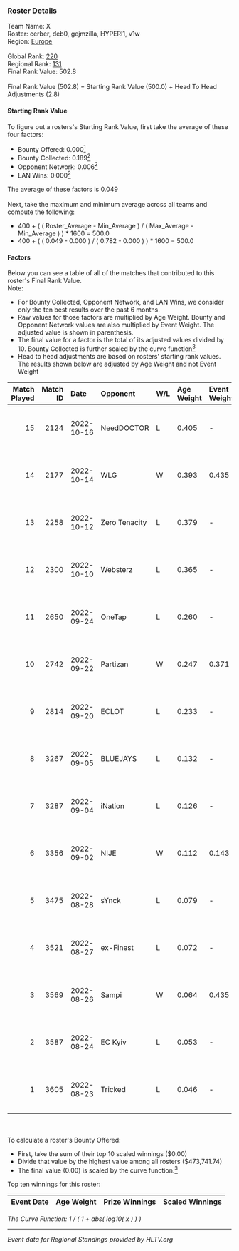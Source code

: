 ### Roster Details<br />
Team Name: X<br />
Roster: cerber, deb0, gejmzilla, HYPERI1, v1w<br />
Region: [Europe]( ../standings_europe.md)<br />
<br />
Global Rank: [220](../standings_global.md)<br />
Regional Rank: [131]( ../standings_europe.md)<br />
Final Rank Value:  502.8<br />
<br />
Final Rank Value (502.8) = Starting Rank Value (500.0) + Head To Head Adjustments (2.8)<br />

#### Starting Rank Value<br />
To figure out a rosters's Starting Rank Value, first take the average of these four factors:<br />
- Bounty Offered: 0.000[<sup>1</sup>](#table2)
- Bounty Collected: 0.189[<sup>2</sup>](#table1)
- Opponent Network: 0.006[<sup>2</sup>](#table1)
- LAN Wins: 0.000[<sup>2</sup>](#table1)

The average of these factors is 0.049<br />
<br />
Next, take the maximum and minimum average across all teams and compute the following:<br />
- 400 + ( ( Roster_Average - Min_Average ) / ( Max_Average - Min_Average ) ) * 1600 = 500.0
- 400 + ( ( 0.049 - 0.000 ) / ( 0.782 - 0.000 ) ) * 1600 = 500.0


#### Factors<br />
Below you can see a table of all of the matches that contributed to this roster's Final Rank Value.<br />
Note:<br />

- For Bounty Collected, Opponent Network, and LAN Wins, we consider only the ten best results over the past 6 months.
- Raw values for those factors are multiplied by Age Weight. Bounty and Opponent Network values are also multiplied by Event Weight. The adjusted value is shown in parenthesis.
- The final value for a factor is the total of its adjusted values divided by 10. Bounty Collected is further scaled by the curve function[<sup>3</sup>](#curveFunction)
- Head to head adjustments are based on rosters' starting rank values. The results shown below are adjusted by Age Weight and not Event Weight
<span id="table1"></span><br />


| Match Played | Match ID | Date       | Opponent      | W/L | Age Weight | Event Weight | Bounty Collected | Opponent Network | LAN Wins  | H2H Adj. | Roster                                    |
| -: | -: | :- | :- | :- | :- | :- | :- | :- | :- | -: | :- |
|           15 |     2124 | 2022-10-16 | NeedDOCTOR    | L   | 0.405      | -            | -                | -                | -         |    -3.47 | cerber, deb0, gejmzilla, HYPERI1, v1w     |
|           14 |     2177 | 2022-10-14 | WLG           | W   | 0.393      | 0.435        | 0.000 (0.000)    | 0.000 (0.000)    | 0 (0.000) |     4.43 | cerber, deb0, gejmzilla, HYPERI1, v1w     |
|           13 |     2258 | 2022-10-12 | Zero Tenacity | L   | 0.379      | -            | -                | -                | -         |    -2.21 | cerber, deb0, gejmzilla, HYPERI1, v1w     |
|           12 |     2300 | 2022-10-10 | Websterz      | L   | 0.365      | -            | -                | -                | -         |    -1.21 | arbnorz, cerber, deb0, gejmzilla, HYPERI1 |
|           11 |     2650 | 2022-09-24 | OneTap        | L   | 0.260      | -            | -                | -                | -         |    -1.78 | arbnorz, cerber, deb0, gejmzilla, v1w     |
|           10 |     2742 | 2022-09-22 | Partizan      | W   | 0.247      | 0.371        | 0.005 (0.001)    | 0.653 (0.060)    | 0 (0.000) |     6.65 | arbnorz, cerber, deb0, gejmzilla, v1w     |
|            9 |     2814 | 2022-09-20 | ECLOT         | L   | 0.233      | -            | -                | -                | -         |    -0.39 | arbnorz, cerber, deb0, gejmzilla, v1w     |
|            8 |     3267 | 2022-09-05 | BLUEJAYS      | L   | 0.132      | -            | -                | -                | -         |    -0.14 | arbnorz, cerber, deb0, gejmzilla, v1w     |
|            7 |     3287 | 2022-09-04 | iNation       | L   | 0.126      | -            | -                | -                | -         |    -0.17 | arbnorz, cerber, deb0, gejmzilla, v1w     |
|            6 |     3356 | 2022-09-02 | NIJE          | W   | 0.112      | 0.143        | 0.000 (0.000)    | 0.000 (0.000)    | 0 (0.000) |     1.29 | arbnorz, cerber, deb0, gejmzilla, v1w     |
|            5 |     3475 | 2022-08-28 | sYnck         | L   | 0.079      | -            | -                | -                | -         |    -0.47 | arbnorz, cerber, deb0, gejmzilla, v1w     |
|            4 |     3521 | 2022-08-27 | ex-Finest     | L   | 0.072      | -            | -                | -                | -         |    -0.50 | arbnorz, cerber, deb0, gejmzilla, v1w     |
|            3 |     3569 | 2022-08-26 | Sampi         | W   | 0.064      | 0.435        | 0.001 (0.000)    | 0.016 (0.000)    | 0 (0.000) |     1.39 | arbnorz, cerber, deb0, gejmzilla, v1w     |
|            2 |     3587 | 2022-08-24 | EC Kyiv       | L   | 0.053      | -            | -                | -                | -         |    -0.55 | arbnorz, cerber, deb0, gejmzilla, v1w     |
|            1 |     3605 | 2022-08-23 | Tricked       | L   | 0.046      | -            | -                | -                | -         |    -0.08 | arbnorz, cerber, deb0, gejmzilla, v1w     |

<br />
<span id="table2"></span><br />
To calculate a roster's Bounty Offered:<br />

- First, take the sum of their top 10 scaled winnings ($0.00)
- Divide that value by the highest value among all rosters ($473,741.74)
- The final value (0.00) is scaled by the curve function.[<sup>3</sup>](#curveFunction)

Top ten winnings for this roster:<br />

| Event Date | Age Weight | Prize Winnings | Scaled Winnings |
| :- | -: | :- | :- |


<span id="curveFunction"></span>_The Curve Function: 1 / ( 1 + abs( log10( x ) ) )_<br />

---
_Event data for Regional Standings provided by HLTV.org_<br />

